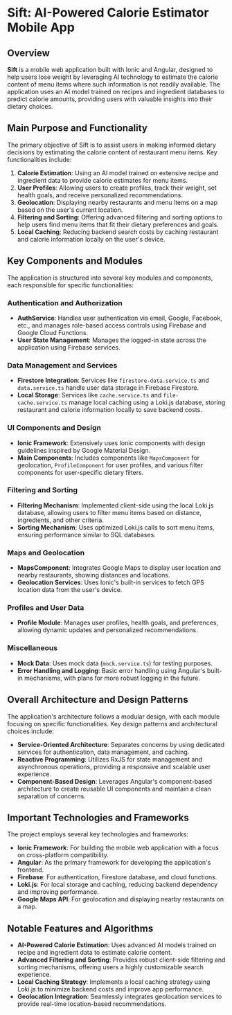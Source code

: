 # Sift: AI-Powered Calorie Estimator Mobile App

## Overview

**Sift** is a mobile web application built with Ionic and Angular, designed to help users lose weight by leveraging AI technology to estimate the calorie content of menu items where such information is not readily available. The application uses an AI model trained on recipes and ingredient databases to predict calorie amounts, providing users with valuable insights into their dietary choices.

## Main Purpose and Functionality

The primary objective of Sift is to assist users in making informed dietary decisions by estimating the calorie content of restaurant menu items. Key functionalities include:

1. **Calorie Estimation**: Using an AI model trained on extensive recipe and ingredient data to provide calorie estimates for menu items.
2. **User Profiles**: Allowing users to create profiles, track their weight, set health goals, and receive personalized recommendations.
3. **Geolocation**: Displaying nearby restaurants and menu items on a map based on the user's current location.
4. **Filtering and Sorting**: Offering advanced filtering and sorting options to help users find menu items that fit their dietary preferences and goals.
5. **Local Caching**: Reducing backend search costs by caching restaurant and calorie information locally on the user's device.

## Key Components and Modules

The application is structured into several key modules and components, each responsible for specific functionalities:

### Authentication and Authorization
- **AuthService**: Handles user authentication via email, Google, Facebook, etc., and manages role-based access controls using Firebase and Google Cloud Functions.
- **User State Management**: Manages the logged-in state across the application using Firebase services.

### Data Management and Services
- **Firestore Integration**: Services like `firestore-data.service.ts` and `data.service.ts` handle user data storage in Firebase Firestore.
- **Local Storage**: Services like `cache.service.ts` and `file-cache.service.ts` manage local caching using a Loki.js database, storing restaurant and calorie information locally to save backend costs.

### UI Components and Design
- **Ionic Framework**: Extensively uses Ionic components with design guidelines inspired by Google Material Design.
- **Main Components**: Includes components like `MapsComponent` for geolocation, `ProfileComponent` for user profiles, and various filter components for user-specific dietary filters.

### Filtering and Sorting
- **Filtering Mechanism**: Implemented client-side using the local Loki.js database, allowing users to filter menu items based on distance, ingredients, and other criteria.
- **Sorting Mechanism**: Uses optimized Loki.js calls to sort menu items, ensuring performance similar to SQL databases.

### Maps and Geolocation
- **MapsComponent**: Integrates Google Maps to display user location and nearby restaurants, showing distances and locations.
- **Geolocation Services**: Uses Ionic's built-in services to fetch GPS location data from the user's device.

### Profiles and User Data
- **Profile Module**: Manages user profiles, health goals, and preferences, allowing dynamic updates and personalized recommendations.

### Miscellaneous
- **Mock Data**: Uses mock data (`mock.service.ts`) for testing purposes.
- **Error Handling and Logging**: Basic error handling using Angular's built-in mechanisms, with plans for more robust logging in the future.

## Overall Architecture and Design Patterns

The application's architecture follows a modular design, with each module focusing on specific functionalities. Key design patterns and architectural choices include:

- **Service-Oriented Architecture**: Separates concerns by using dedicated services for authentication, data management, and caching.
- **Reactive Programming**: Utilizes RxJS for state management and asynchronous operations, providing a responsive and scalable user experience.
- **Component-Based Design**: Leverages Angular's component-based architecture to create reusable UI components and maintain a clean separation of concerns.

## Important Technologies and Frameworks

The project employs several key technologies and frameworks:

- **Ionic Framework**: For building the mobile web application with a focus on cross-platform compatibility.
- **Angular**: As the primary framework for developing the application's frontend.
- **Firebase**: For authentication, Firestore database, and cloud functions.
- **Loki.js**: For local storage and caching, reducing backend dependency and improving performance.
- **Google Maps API**: For geolocation and displaying nearby restaurants on a map.

## Notable Features and Algorithms

- **AI-Powered Calorie Estimation**: Uses advanced AI models trained on recipe and ingredient data to estimate calorie content.
- **Advanced Filtering and Sorting**: Provides robust client-side filtering and sorting mechanisms, offering users a highly customizable search experience.
- **Local Caching Strategy**: Implements a local caching strategy using Loki.js to minimize backend costs and improve app performance.
- **Geolocation Integration**: Seamlessly integrates geolocation services to provide real-time location-based recommendations.
